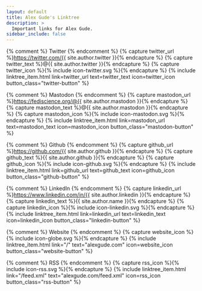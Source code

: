 ```yaml
---
layout: default
title: Alex Gude's Linktree
description: >
  Important links for Alex Gude.
sidebar_include: false
---
```


<div class="linktree-container">

  {% comment %} Twitter {% endcomment %}
  {% capture twitter_url %}https://twitter.com/{{ site.author.twitter }}{% endcapture %}
  {% capture twitter_text %}@{{ site.author.twitter }}{% endcapture %}
  {% capture twitter_icon %}{% include icon-twitter.svg %}{% endcapture %}
  {% include linktree_item.html
    link=twitter_url
    text=twitter_text
    icon=twitter_icon
    button_class="twitter-button"
  %}

  {% comment %} Mastodon {% endcomment %}
  {% capture mastodon_url %}https://fediscience.org/@{{ site.author.mastodon }}{% endcapture %}
  {% capture mastodon_text %}@{{ site.author.mastodon }}{% endcapture %}
  {% capture mastodon_icon %}{% include icon-mastodon.svg %}{% endcapture %}
  {% include linktree_item.html
    link=mastodon_url
    text=mastodon_text
    icon=mastodon_icon
    button_class="mastodon-button"
  %}

  {% comment %} Github {% endcomment %}
  {% capture github_url %}https://github.com/{{ site.author.github }}{% endcapture %}
  {% capture github_text %}{{ site.author.github }}{% endcapture %}
  {% capture github_icon %}{% include icon-github.svg %}{% endcapture %}
  {% include linktree_item.html
    link=github_url
    text=github_text
    icon=github_icon
    button_class="github-button"
  %}

  {% comment %} LinkedIn {% endcomment %}
  {% capture linkedin_url %}https://www.linkedin.com/in/{{ site.author.linkedin }}{% endcapture %}
  {% capture linkedin_text %}{{ site.author.name }}{% endcapture %}
  {% capture linkedin_icon %}{% include icon-linkedin.svg %}{% endcapture %}
  {% include linktree_item.html
    link=linkedin_url
    text=linkedin_text
    icon=linkedin_icon
    button_class="linkedin-button"
  %}

  {% comment %} Website {% endcomment %}
  {% capture website_icon %}{% include icon-globe.svg %}{% endcapture %}
  {% include linktree_item.html
    link="/"
    text="alexgude.com"
    icon=website_icon
    button_class="website-button"
  %}

  {% comment %} RSS {% endcomment %}
  {% capture rss_icon %}{% include icon-rss.svg %}{% endcapture %}
  {% include linktree_item.html
    link="/feed.xml"
    text="alexgude.com/feed.xml"
    icon=rss_icon
    button_class="rss-button"
  %}

</div>
